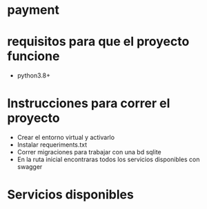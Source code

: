 # payment
# requisitos para que el proyecto funcione
* python3.8+

# Instrucciones para correr el proyecto
* Crear el entorno virtual y activarlo
* Instalar requeriments.txt
* Correr migraciones para trabajar con una bd sqlite
* En la ruta inicial encontraras todos los servicios disponibles con swagger

# Servicios disponibles

